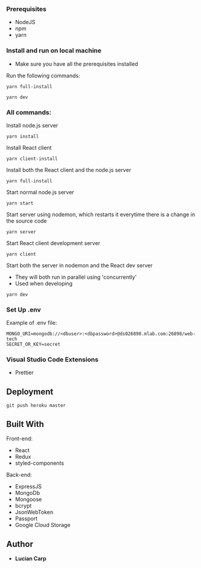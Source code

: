 ### Prerequisites

- NodeJS
- npm
- yarn

### Install and run on local machine

- Make sure you have all the prerequisites installed

Run the following commands:

```
yarn full-install
```

```
yarn dev
```

### All commands:

Install node.js server

```
yarn install
```

Install React client

```
yarn client-install
```

Install both the React client and the node.js server

```
yarn full-install
```

Start normal node.js server

```
yarn start
```

Start server using nodemon, which restarts it everytime there is a change in the source code

```
yarn server
```

Start React client development server

```
yarn client
```

Start both the server in nodemon and the React dev server

- They will both run in parallel using 'concurrently'
- Used when developing

```
yarn dev
```

### Set Up .env

Example of .env file:

```
MONGO_URI=mongodb://<dbuser>:<dbpassword>@ds026898.mlab.com:26898/web-tech
SECRET_OR_KEY=secret
```

### Visual Studio Code Extensions

- Prettier

## Deployment

```
git push heroku master
```

## Built With

Front-end:

- React
- Redux
- styled-components

Back-end:

- ExpressJS
- MongoDb
- Mongoose
- bcrypt
- JsonWebToken
- Passport
- Google Cloud Storage

## Author

- **Lucian Carp**
